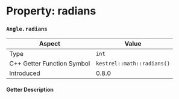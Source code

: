 
# Property: radians
### `Angle.radians`

| Aspect | Value |
| --- | --- |
| Type | `int` |
| C++ Getter Function Symbol | `kestrel::math::radians()` |
| Introduced | 0.8.0 |

#### Getter Description

